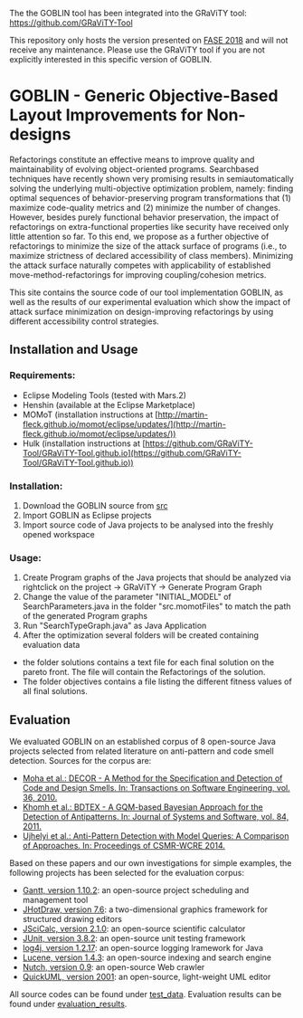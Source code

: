 The the GOBLIN tool has been integrated into the GRaViTY tool: https://github.com/GRaViTY-Tool

This repository only hosts the version presented on [FASE 2018](https://www.etaps.org/index.php/2018/fase) and will not receive any maintenance.
Please use the GRaViTY tool if you are not explicitly interested in this specific version of GOBLIN.
<!---
The work contained in this repository has been published as:

[Sven Peldszus, Géza Kulcsár, Malte Lochau, Sandro Schulze: Continuous Detection of Design Flaws in Evolving Object-Oriented Programs using Incremental Multi-pattern Matching. In: Proceedings of the 31st International Conference on Automated Software Engineering (ASE), September 2016](https://doi.org/10.1145/2970276.2970338)--->

# GOBLIN - Generic Objective-Based Layout Improvements for Non-designs

Refactorings constitute an effective means to improve quality
and maintainability of evolving object-oriented programs. Searchbased
techniques have recently shown very promising results in semiautomatically
solving the underlying multi-objective optimization problem,
namely: finding optimal sequences of behavior-preserving program
transformations that (1) maximize code-quality metrics and (2) minimize
the number of changes. However, besides purely functional behavior
preservation, the impact of refactorings on extra-functional properties
like security have received only little attention so far. To this end,
we propose as a further objective of refactorings to minimize the size of
the attack surface of programs (i.e., to maximize strictness of declared
accessibility of class members). Minimizing the attack surface naturally
competes with applicability of established move-method-refactorings for
improving coupling/cohesion metrics. 

This site contains the source code of our tool implementation GOBLIN, as well as the results of our experimental evaluation which show the impact of attack surface minimization on design-improving refactorings by using different accessibility control strategies.

## Installation and Usage

### Requirements:

- Eclipse Modeling Tools (tested with Mars.2)
- Henshin (available at the Eclipse Marketplace)
- MOMoT (installation instructions at [http://martin-fleck.github.io/momot/eclipse/updates/](http://martin-fleck.github.io/momot/eclipse/updates/))
- Hulk (installation instructions at [https://github.com/GRaViTY-Tool/GRaViTY-Tool.github.io](https://github.com/GRaViTY-Tool/GRaViTY-Tool.github.io))



### Installation:
1. Download the GOBLIN source from [src](https://github.com/Echtzeitsysteme/goblin-fase-2018/tree/master/src)
2. Import GOBLIN as Eclipse projects
3. Import source code of Java projects to be analysed into the freshly opened workspace

### Usage:

1. Create Program graphs of the Java projects that should be analyzed via rightclick on the project -> GRaViTY -> Generate Program Graph
2. Change the value of the parameter "INITIAL_MODEL" of SearchParameters.java in the folder "src.momotFiles" to match the path of the generated Program graphs
3. Run "SearchTypeGraph.java" as Java Application
4. After the optimization several folders will be created containing evaluation data 
  - the folder solutions contains a text file for each final solution on the pareto front. The file will contain the Refactorings of the solution.
  - The folder objectives contains a file listing the different fitness values of all final solutions.

## Evaluation

We evaluated GOBLIN on an established corpus of 8 open-source Java projects selected from related literature on anti-pattern and code smell detection. Sources for the corpus are:

- [Moha et al.: DECOR - A Method for the Specification and Detection of Code and Design Smells. In: Transactions on Software Engineering, vol. 36, 2010.](http://www.irisa.fr/triskell/publis/2009/Moha09d.pdf)
- [Khomh et al.: BDTEX - A GQM-based Bayesian Approach for the Detection of Antipatterns. In: Journal of Systems and Software, vol. 84, 2011.](http://dl.acm.org/citation.cfm?id=1942375)
- [Ujhelyi et al.: Anti-Pattern Detection with Model Queries: A Comparison of Approaches. In: Proceedings of CSMR-WCRE 2014.](http://publicatio.bibl.u-szeged.hu/4761/1/2498771.pdf)

Based on these papers and our own investigations for simple examples, the following projects has been selected for the evaluation corpus:

- [Gantt, version 1.10.2](https://sourceforge.net/projects/ganttproject/files%2FOldFiles/): an open-source project scheduling and management tool
- [JHotDraw, version 7.6](https://sourceforge.net/projects/jhotdraw/): a two-dimensional graphics framework for structured drawing editors
- [JSciCalc, version 2.1.0](https://sourceforge.net/projects/jscicalc/files/jscicalc/): an open-source scientific calculator
- [JUnit, version 3.8.2](http://repo1.maven.org/maven2/junit/junit/3.8.2/): an open-source unit testing framework
- [log4j, version 1.2.17](https://logging.apache.org/log4j/1.2/source-repository.html): an open-source logging lramework for Java
- [Lucene, version 1.4.3](http://archive.apache.org/dist/lucene/java/): an open-source indexing and search engine
- [Nutch, version 0.9](http://archive.apache.org/dist/nutch/): an open-source Web crawler
- [QuickUML, version 2001](https://sourceforge.net/projects/quj/files/): an open-source, light-weight UML editor




All source codes can be found under [test_data](https://github.com/Echtzeitsysteme/goblin-fase-2018/tree/master/test_data). Evaluation results can be found under [evaluation_results](https://github.com/Echtzeitsysteme/goblin-fase-2018/tree/master/evaluation_results).

